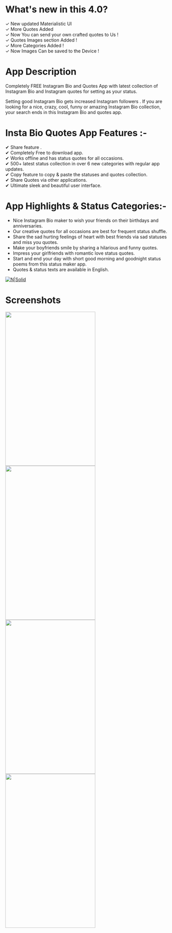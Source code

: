 # What's new in this 4.0?

✓ New updated Materialistic UI<br />
✓ More Quotes Added <br />
✓ Now You can send your own crafted quotes to Us !<br />
✓ Quotes Images section Added !<br />
✓ More Categories Added !<br />
✓ Now Images Can be saved to the Device !<br />


# App Description

Completely FREE Instagram Bio and Quotes App with latest collection of Instagram Bio and Instagram quotes for setting as your status.<br />

Setting good Instagram Bio gets increased Instagram followers . If you are looking for a nice, crazy, cool, funny or amazing Instagram Bio collection, your search ends in this Instagram Bio and quotes app.<br />

# Insta Bio Quotes App Features :-

✔ Share feature .<br />
✔ Completely Free to download app.<br />
✔ Works offline and has status quotes for all occasions.<br />
✔ 500+ latest status collection in over 6 new categories with regular app updates.<br />
✔ Copy feature to copy & paste the statuses and quotes collection.<br />
✔ Share Quotes via other applications.<br />
✔ Ultimate sleek and beautiful user interface.<br />

# App Highlights & Status Categories:-

- Nice Instagram Bio maker to wish your friends on their birthdays and anniversaries.
- Our creative quotes for all occasions are best for frequent status shuffle.
- Share the sad hurting feelings of heart with best friends via sad statuses and miss you quotes.
- Make your boyfriends smile by sharing a hilarious and funny quotes.
- Impress your girlfriends with romantic love status quotes.
- Start and end your day with short good morning and goodnight status poems from this status maker app.
- Quotes & status texts are available in English.

[![N|Solid](https://play.google.com/intl/en_us/badges/images/generic/en_badge_web_generic.png)](https://play.google.com/store/apps/details?id=com.techlad.instabio)

# Screenshots
<div style="width: 100%">
<img src="https://lh3.googleusercontent.com/gel26koA4g9mYAoIJlVGZoUDkKf7QjxwxOxAMQEejEogy60RLbNUvbfUws7CI_V27Q=h900-rw" height="480" width="280" align="left">
<img src="https://lh3.googleusercontent.com/wTgn7gP1QwVTo-VG2h8XZyyLJzvYElN6hPXZyv5EgeRs5pReCIZOLd6H-6kjbn9El-c3=h900-rw" height="480" width="280" align="left">
<img src="https://lh3.googleusercontent.com/HJEOlxLLLzMEWHzwZdcdQXuDcuAmZoWzkv9NUBOU6ME2asFdRTQwfCOQau0LgdVM3us=h900-rw" height="480" width="280" align="left">
<img src="https://lh3.googleusercontent.com/aZFQeQ4TqqFpStlIn_aupAagwE7Ttgvkxd6atcrNZev_kojiW2gyZnFQbmFCsG-YCA=h900-rw" height="480" width="280" align="left">
</div>
